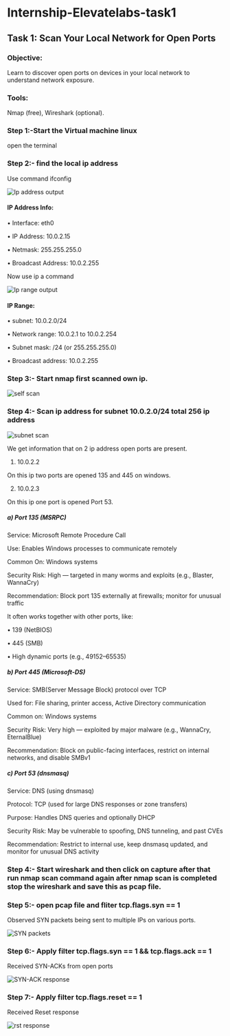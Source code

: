 # Internship-Elevatelabs-task1

## Task 1: Scan Your Local Network for Open Ports

### Objective: 
Learn to discover open ports on devices in your local network to understand network exposure.
### Tools: 
Nmap (free), Wireshark (optional).


### Step 1:-Start the Virtual machine linux 
open the terminal
### Step 2:- find the local ip address 
Use command ifconfig

![Ip address output](Screenshots/Ipconfig.png)

#### IP Address Info:
•	Interface: eth0

•	IP Address: 10.0.2.15

•	Netmask: 255.255.255.0

•	Broadcast Address: 10.0.2.255

Now use ip a command

![Ip range output](Screenshots/iprange.png)

#### IP Range:
• subnet: 10.0.2.0/24

•	Network range: 10.0.2.1 to 10.0.2.254

•	Subnet mask: /24 (or 255.255.255.0)

•	Broadcast address: 10.0.2.255

### Step 3:- Start nmap first scanned own ip.

![self scan](Screenshots/scanselfip.png)

### Step 4:- Scan ip address for subnet 10.0.2.0/24 total 256 ip address

![subnet scan](Screenshots/scan10.0.2.0to24ip.png)

We get information that on 2 ip address open ports are present.

1)	10.0.2.2

On this ip two ports are opened 135 and 445 on windows.

2)	10.0.2.3
   
On this ip one port is opened Port 53.


##### a)	Port 135 (MSRPC)

Service: Microsoft Remote Procedure Call

Use: Enables Windows processes to communicate remotely

Common On: Windows systems

Security Risk: High — targeted in many worms and exploits (e.g., Blaster, WannaCry)

Recommendation: Block port 135 externally at firewalls; monitor for unusual traffic

It often works together with other ports, like:

•	139 (NetBIOS)

•	445 (SMB)

•	High dynamic ports (e.g., 49152–65535)


##### b)	Port 445 (Microsoft-DS)

Service: SMB(Server Message Block) protocol over TCP

Used for: File sharing, printer access, Active Directory communication

Common on: Windows systems

Security Risk: Very high — exploited by major malware (e.g., WannaCry, EternalBlue)

Recommendation: Block on public-facing interfaces, restrict on internal networks, and disable SMBv1


##### c)	Port 53 (dnsmasq)

Service: DNS (using dnsmasq)

Protocol: TCP (used for large DNS responses or zone transfers)

Purpose: Handles DNS queries and optionally DHCP

Security Risk: May be vulnerable to spoofing, DNS tunneling, and past CVEs

Recommendation: Restrict to internal use, keep dnsmasq updated, and monitor for unusual DNS activity


### Step 4:- Start wireshark and then click on capture after that run nmap scan command again after nmap scan is completed stop the wireshark and save this as pcap file.

### Step 5:- open pcap file and fliter  tcp.flags.syn == 1

Observed SYN packets being sent to multiple IPs on various ports.


![SYN packets](Screenshots/tcp-SYN.png)

### Step 6:-  Apply filter tcp.flags.syn == 1 && tcp.flags.ack == 1

Received SYN-ACKs from open ports

![SYN-ACK response](Screenshots/tcp-SYN-ACK.png)

### Step 7:- Apply filter tcp.flags.reset == 1

Received Reset response 

![rst response](Screenshots/tcp-rst.png)
